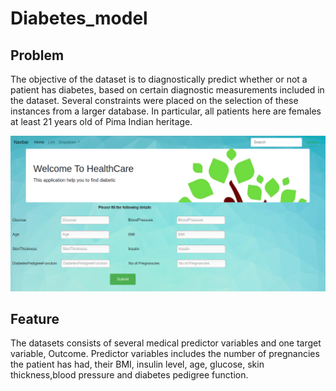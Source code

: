 # Diabetes_model

## Problem

The objective of the dataset is to diagnostically predict whether or not a patient has diabetes, based on certain diagnostic measurements included in the dataset. Several constraints were placed on the selection of these instances from a larger database. In particular, all patients here are females at least 21 years old of Pima Indian heritage.

![alt text](https://github.com/posi2/Diabetes_model/blob/master/static/MyFlaskApp.png)

## Feature

The datasets consists of several medical predictor variables and one target variable, Outcome. Predictor variables includes the number of pregnancies the patient has had, their BMI, insulin level, age, glucose, skin thickness,blood pressure and diabetes pedigree function.


